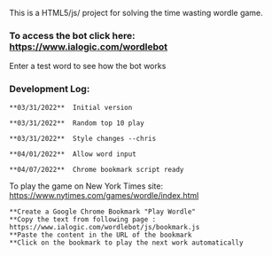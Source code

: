 This is a HTML5/js/ project for solving the time wasting wordle game.

### To access the bot click here: https://www.ialogic.com/wordlebot
  Enter a test word to see how the bot works
  
### Development Log:

    **03/31/2022**  Initial version
  
    **03/31/2022**  Random top 10 play

    **03/31/2022**  Style changes --chris

    **04/01/2022**  Allow word input

    **04/07/2022**  Chrome bookmark script ready

To play the game on New York Times site: https://www.nytimes.com/games/wordle/index.html

    **Create a Google Chrome Bookmark "Play Wordle"
    **Copy the text from following page : https://www.ialogic.com/wordlebot/js/bookmark.js
    **Paste the content in the URL of the bookmark
    **Click on the bookmark to play the next work automatically

    

